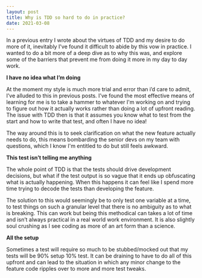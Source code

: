 ```yaml
---
layout: post
title: Why is TDD so hard to do in practice?
date: 2021-03-08
---
```


In a previous entry I wrote about the virtues of TDD and my desire to do more of it, inevitably I've found it difficult to abide by this vow in practice. I wanted to do a bit more of a deep dive as to why this was, and explore some of the barriers that prevent me from doing it more in my day to day work.

**I have no idea what I’m doing**

At the moment my style is much more trial and error than i’d care to admit,  I’ve alluded to this in previous posts. I’ve found the most effective means of learning for me is to take a hammer to whatever I'm working on and trying to figure out how it actually works rather than doing a lot of upfront reading. The issue with TDD then is that it assumes you know what to test from the start and how to write that test, and often I have no idea! 

The way around this is to seek clarification on what the new feature actually needs to do, this means bombarding the senior devs on my team with questions, which I know I'm entitled to do but still feels awkward. 

**This test isn’t telling me anything**

The whole point of TDD is that the tests should drive development decisions, but what if the test output is so vague that it ends up obfuscating what is actually happening. When this happens it can feel like I spend more time trying to decode the tests than developing the feature. 

The solution to this would seemingly be to only test one variable at a time, to test things on such a granular level that there is no ambiguity as to what is breaking. This can work but being this methodical can takes a lot of time and isn’t always practical in a real world work environment. It is also slightly soul crushing as I see coding as more of an art form than a science. 

**All the setup** 

Sometimes a test will require so much to be stubbed/mocked out that my tests will be 90% setup 10% test. It can be draining to have to do all of this upfront and can lead to the situation in which any minor change to the feature code ripples over to more and more test tweaks.
